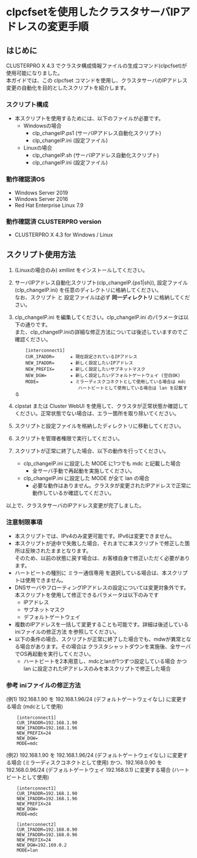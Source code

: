 # clpcfsetを使用したクラスタサーバIPアドレスの変更手順

## はじめに
CLUSTERPRO X 4.3 でクラスタ構成情報ファイルの生成コマンド(clpcfset)が使用可能になりました。  
本ガイドでは、この clpcfset コマンドを使用し、クラスタサーバのIPアドレス変更の自動化を目的としたスクリプトを紹介します。

### スクリプト構成
- 本スクリプトを使用するためには、以下のファイルが必要です。  
     - Windowsの場合
	     - clp_changeIP.ps1 (サーバIPアドレス自動化スクリプト)
         - clp_changeIP.ini (設定ファイル)
	 - Linuxの場合
	     - clp_changeIP.sh (サーバIPアドレス自動化スクリプト)
		 - clp_changeIP.ini (設定ファイル)

###  動作確認済OS
 - Windows Server 2019
 - Windows Server 2016
 - Red Hat Enterprise Linux 7.9

### 動作確認済 CLUSTERPRO version
 - CLUSTERPRO X 4.3 for Windows / Linux


## スクリプト使用方法
1. (Linuxの場合のみ) xmllint をインストールしてください。
1. サーバIPアドレス自動化スクリプト(clp_changeIP.{ps1|sh}), 設定ファイル(clp_changeIP.ini) を任意のディレクトリに格納してください。  
   なお、スクリプト と 設定ファイルは必ず **同一ディレクトリ**  に格納してください。
1. clp_changeIP.ini を編集してください。clp_changeIP.ini のパラメータは以下の通りです。  
また、clp_changeIP.iniの詳細な修正方法については後述していますのでご確認ください。

	```
		[interconnect1]
		CUR_IPADDR=      ★ 現在設定されているIPアドレス
		NEW_IPADDR=      ★ 新しく設定したいIPアドレス
		NEW_PREFIX=      ★ 新しく設定したいサブネットマスク
		NEW_DGW=         ★ 新しく設定したいデフォルトゲートウェイ (空白OK)
		MODE=            ★ ミラーディスクコネクトとして使用している場合は mdc  
		                    ハートビートとして使用している場合は lan を記載する
	```
1. clpstat または Cluster WebUI を使用して、クラスタが正常状態か確認してください。正常状態でない場合は、エラー箇所を取り除いてください。
1. スクリプトと設定ファイルを格納したディレクトリに移動してください。

1. スクリプトを管理者権限で実行してください。

1. スクリプトが正常に終了した場合、以下の動作を行ってください。
    - clp_changeIP.ini に設定した MODE に1つでも mdc と記載した場合
	     - 全サーバ手動で再起動を実施してください。
    - clp_changeIP.ini に設定した MODE が全て lan の場合
         - 必要な動作はありません。クラスタが変更されたIPアドレスで正常に動作しているか確認してください。

以上で、クラスタサーバのIPアドレス変更が完了しました。

### 注意制限事項
 - 本スクリプトでは、IPv4のみ変更可能です。IPv6は変更できません。
 - 本スクリプトが途中で失敗した場合、それまでに本スクリプトで修正した箇所は反映されたままとなります。  
   そのため、以前の状態に戻す場合は、お客様自身で修正いただく必要があります。
 - ハートビートの種別に ミラー通信専用 を選択している場合は、本スクリプトは使用できません。
 - DNSサーバやフローティングIPアドレスの設定については変更対象外です。  
 本スクリプトを使用して修正できるパラメータは以下のみです
     - IPアドレス
     - サブネットマスク
     - デフォルトゲートウェイ 
 - 複数のIPアドレスを一括して変更することも可能です。詳細は後述している iniファイルの修正方法 を参照してください。
 - 以下の条件の場合、スクリプトが正常に終了した場合でも、mdwが異常となる場合があります。その場合は クラスタシャットダウンを実施後、全サーバでOS再起動を実行してください。
     - ハートビートを2本用意し、mdcとlanが1つずつ設定している場合 かつ lan に設定されたIPアドレスのみを本スクリプトで修正した場合


### 参考 iniファイルの修正方法
  (例1) 192.168.1.90 を  192.168.1.96/24 (デフォルトゲートウェイなし) に変更する場合 (mdcとして使用)
```
	[interconnect1]
	CUR_IPADDR=192.168.1.90
	NEW_IPADDR=192.168.1.96
	NEW_PREFIX=24
	NEW_DGW=
	MODE=mdc
```

  (例2) 192.168.1.90 を  192.168.1.96/24 (デフォルトゲートウェイなし) に変更する場合 (ミラーディスクコネクトとして使用)
      かつ、192.168.0.90 を  192.168.0.96/24 (デフォルトゲートウェイ 192.168.0.1) に変更する場合 (ハートビートとして使用)
```
	[interconnect1]
	CUR_IPADDR=192.168.1.90
	NEW_IPADDR=192.168.1.96
	NEW_PREFIX=24
	NEW_DGW=
	MODE=mdc

	[interconnect2]
	CUR_IPADDR=192.168.0.90
	NEW_IPADDR=192.168.0.96
	NEW_PREFIX=24
	NEW_DGW=192.169.0.2
	MODE=lan
```

